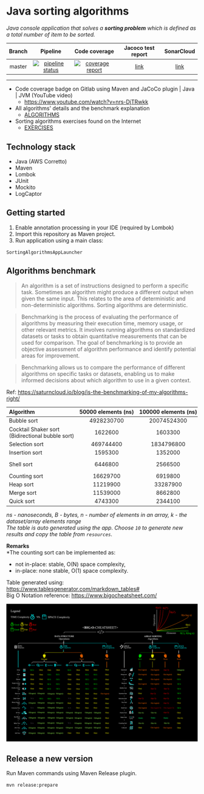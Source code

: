 # Java sorting algorithms

*Java console application that solves a **sorting problem** which is defined as a total number of item to be sorted.*

| Branch |                                                                                               Pipeline                                                                                               |                                                                                            Code coverage                                                                                             |                                 Jacoco test report                                  |                                 SonarCloud                                 |
|:------:|:----------------------------------------------------------------------------------------------------------------------------------------------------------------------------------------------------:|:----------------------------------------------------------------------------------------------------------------------------------------------------------------------------------------------------:|:-----------------------------------------------------------------------------------:|:--------------------------------------------------------------------------:|
| master | [![pipeline status](https://gitlab.com/ShowMeYourCodeYouTube/java-sorting-algorithms/badges/master/pipeline.svg)](https://gitlab.com/ShowMeYourCodeYouTube/java-sorting-algorithms/-/commits/master) | [![coverage report](https://gitlab.com/ShowMeYourCodeYouTube/java-sorting-algorithms/badges/master/coverage.svg)](https://gitlab.com/ShowMeYourCodeYouTube/java-sorting-algorithms/-/commits/master) | [link](https://showmeyourcodeyoutube.gitlab.io/java-sorting-algorithms/test-report) | [link](https://sonarcloud.io/organizations/showmeyourcodeyoutube/projects) |

---

- Code coverage badge on Gitlab using Maven and JaCoCo plugin | Java | JVM (YouTube video)
  - <https://www.youtube.com/watch?v=nrs-DjTRwkk>
- All algorithms' details and the benchmark explanation
  - [ALGORITHMS](./ALGORITHMS.md)
- Sorting algorithms exercises found on the Internet
  - [EXERCISES](./EXERCISES.md)

## Technology stack

- Java (AWS Corretto)
- Maven
- Lombok
- JUnit
- Mockito
- LogCaptor

## Getting started

1. Enable annotation processing in your IDE (required by Lombok)
2. Import this repository as Maven project.
3. Run application using a main class:

```
SortingAlgorithmsAppLauncher
```

## Algorithms benchmark


>An algorithm is a set of instructions designed to perform a specific task.
Sometimes an algorithm might produce a different output when given the same input.
This relates to the area of deterministic and non-deterministic algorithms.
Sorting algorithms are deterministic.

> Benchmarking is the process of evaluating the performance of algorithms by measuring their execution time, memory usage, or other relevant metrics. It involves running algorithms on standardized datasets or tasks to obtain quantitative measurements that can be used for comparison. The goal of benchmarking is to provide an objective assessment of algorithm performance and identify potential areas for improvement.

> Benchmarking allows us to compare the performance of different algorithms on specific tasks or datasets, 
enabling us to make informed decisions about which algorithm to use in a given context.

Ref: https://saturncloud.io/blog/is-the-benchmarking-of-my-algorithms-right/

| Algorithm  | 50000&#160;elements&#160;(ns)   | 100000&#160;elements&#160;(ns)    | 150000&#160;elements&#160;(ns)    | Best&#160;complexity   | Average&#160;complexity   | Worst&#160;complexity   | Space&#160;complexity&#160;(the&#160;worst)   | Stable   | In&#160;place  |
|:--------------------------------|:----------------:|:-----------------:|:-----------------:|:-----------------:|:--------------------:|:------------------:|:------------------------------:|:--------:|:---------:|
| Bubble&#160;sort |  4928230700  | 20074524300 |  37438477400 |  O(n)  |  O(n^2)  |  O(n^2) |  O(1) |   yes  |  yes  |
| Cocktail&#160;Shaker&#160;sort <br/> (Bidirectional&#160;bubble&#160;sort)   |  1622600  | 1603300 |  1278200 |  O(n)  |  O(n^2)  |  O(n^2) |  O(1) |   yes  |  yes  |
| Selection&#160;sort |  469744400  | 1834796800 |  4116949900 |  O(n^2)  |  O(n^2)  |  O(n^2) |  O(1) |   no  |  yes  |
| Insertion&#160;sort   |  1595300  | 1352000 |  208500 |  O(n)  |  O(n^2)  |  O(n^2) |  O(1) |   yes  |  yes  |
| Shell&#160;sort |  6446800  | 2566500 |  1116300 |  O(n log n)  |  depends on gap sequence  |  O(n^2) |  O(1) |   no  |  yes  |
| Counting&#160;sort |  16629700  | 6919800 |  7940500 |  O(n+k)  |  O(n+k)  |  O(n+k) |  O(n+k) |   yes/no*  |  no/yes*  |
| Heap&#160;sort |  11219900  | 33287900 |  16133000 |  O(n log n)  |  O(n log n)  |  O(n log n) |  O(1) |   no  |  yes  |
| Merge&#160;sort |  11539000  | 8662800 |  18594200 |  O(n log n)  |  O(n log n)  |  O(n log n) |  O(n) |   yes  |  no  |
| Quick&#160;sort |  4743300  | 2344100 |  3392600 |  O(n log n)  |  O(n log n)  |  O(n^2) |  O(log n) |   no  |  yes  |

*ns - nanoseconds, B - bytes, n - number of elements in an array, k - the dataset/array elements range*  
*The table is auto generated using the app. Choose `10` to generate new results and copy the table from `resources`.*

**Remarks**  
*The counting sort can be implemented as:
- not in-place: stable, O(N) space complexity,
- in-place: none stable, O(1) space complexity.

Table generated using: https://www.tablesgenerator.com/markdown_tables#  
Big O Notation reference: https://www.bigocheatsheet.com/

![Big-O Complexity Chart](./docs/BigOCheatSheetPoster.png)

## Release a new version

Run Maven commands using Maven Release plugin.
```text
mvn release:prepare
```
